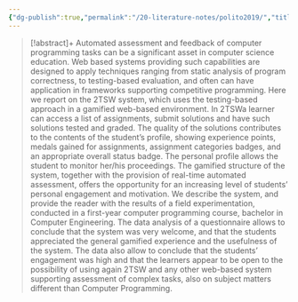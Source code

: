```yaml
---
{"dg-publish":true,"permalink":"/20-literature-notes/polito2019/","title":"2TSW Automated Assessment of Computer Programming Assignments, in a Gamified Web Based System","tags":["computer-science","gamification"],"noteIcon":"","created":"2024.08.30 17:34","updated":"2024.09.09 16:17"}
---
```



> [!abstract]+
> Automated assessment and feedback of computer programming tasks can be a significant asset in computer science education. Web based systems providing such capabilities are designed to apply techniques ranging from static analysis of program correctness, to testing-based evaluation, and often can have application in frameworks supporting competitive programming. Here we report on the 2TSW system, which uses the testing-based approach in a gamified web-based environment. In 2TSWa learner can access a list of assignments, submit solutions and have such solutions tested and graded. The quality of the solutions contributes to the contents of the student’s profile, showing experience points, medals gained for assignments, assignment categories badges, and an appropriate overall status badge. The personal profile allows the student to monitor her/his proceedings. The gamified structure of the system, together with the provision of real-time automated assessment, offers the opportunity for an increasing level of students’ personal engagement and motivation. We describe the system, and provide the reader with the results of a field experimentation, conducted in a first-year computer programming course, bachelor in Computer Engineering. The data analysis of a questionnaire allows to conclude that the system was very welcome, and that the students appreciated the general gamified experience and the usefulness of the system. The data also allow to conclude that the students’ engagement was high and that the learners appear to be open to the possibility of using again 2TSW and any other web-based system supporting assessment of complex tasks, also on subject matters different than Computer Programming.

